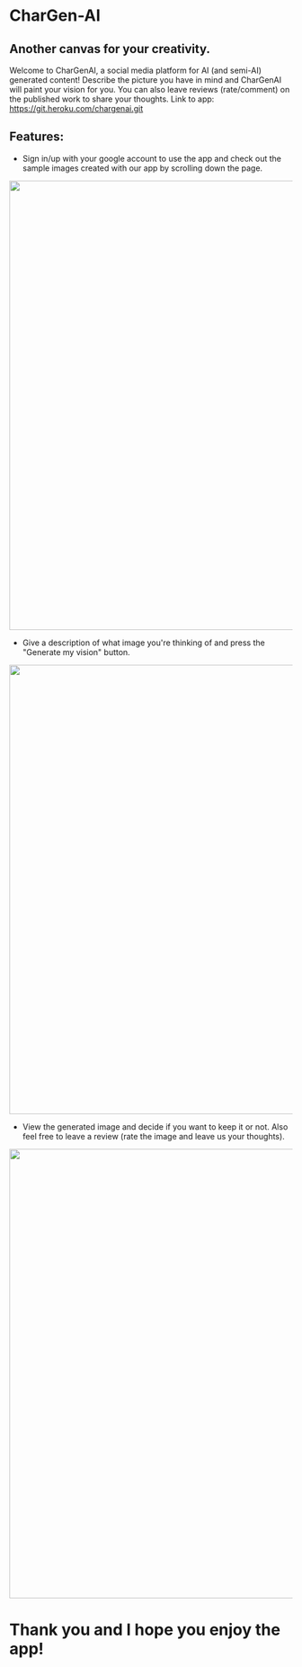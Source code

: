 <h1>CharGen-AI</h1>

## Another canvas for your creativity.

Welcome to CharGenAI, a social media platform for AI (and semi-AI) generated content!
Describe the picture you have in mind and CharGenAI will paint your vision for you. You can also leave reviews (rate/comment) on the published work to share your thoughts.
Link to app: https://git.heroku.com/chargenai.git

## Features:
* Sign in/up with your google account to use the app and check out the sample images created with our app by scrolling down the page.
<img src='../public/assets/homepages.png' width='800'/>

* Give a description of what image you're thinking of and press the "Generate my vision" button.
<img src="../public/assets/userprompt.png" width="800"/>

* View the generated image and decide if you want to keep it or not. Also feel free to leave a review (rate the image and leave us your thoughts).
<img src='../public/assets/yellowsubmarine.png' width='800'/>

# Thank you and I hope you enjoy the app!